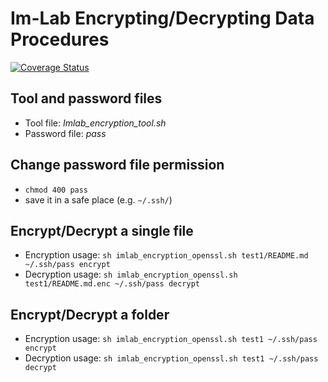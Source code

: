 # Im-Lab Encrypting/Decrypting Data Procedures
[![Coverage Status](https://coveralls.io/repos/github/jiamaozheng/Imlab-encryption-tools/badge.svg?branch=master)](https://coveralls.io/github/jiamaozheng/Imlab-encryption-tools?branch=master)

## Tool and password files 
* Tool file: _Imlab_encryption_tool.sh_
* Password file: _pass_

## Change password file permission
* ```chmod 400 pass```
* save it in a safe place (e.g. ```~/.ssh/```)

## Encrypt/Decrypt a single file
* Encryption usage: ```sh imlab_encryption_openssl.sh test1/README.md ~/.ssh/pass encrypt```
* Decryption usage: ```sh imlab_encryption_openssl.sh test1/README.md.enc ~/.ssh/pass decrypt```

## Encrypt/Decrypt a folder 
* Encryption usage: ```sh imlab_encryption_openssl.sh test1 ~/.ssh/pass encrypt```
* Decryption usage: ```sh imlab_encryption_openssl.sh test1 ~/.ssh/pass decrypt```
